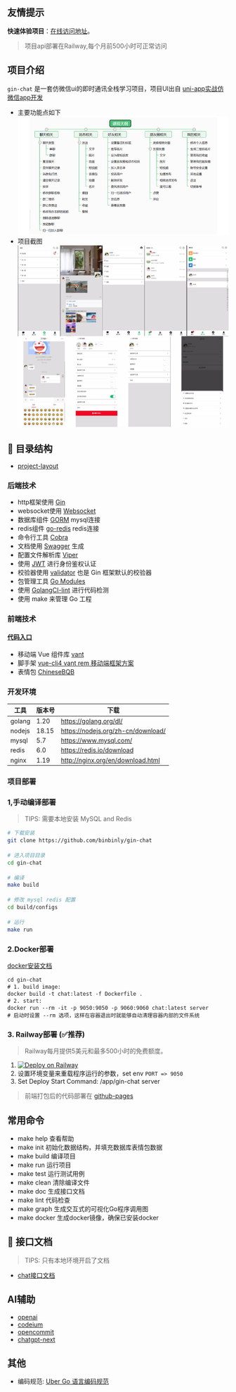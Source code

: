 ## 友情提示

**快速体验项目**：[在线访问地址](https://binbinly.github.io/chat-frontend)。 
> 项目api部署在Railway,每个月前500小时可正常访问

## 项目介绍

`gin-chat` 是一套仿微信ui的即时通讯全栈学习项目，项目UI出自 [uni-app实战仿微信app开发](https://study.163.com/course/introduction/1209487898.htm)

- 主要功能点如下
  ![功能点](/assets/img/app.png)
- 项目截图
  ![image](/assets/img/view.jpg)

## 📗 目录结构
- [project-layout](https://github.com/golang-standards/project-layout)

### 后端技术

- http框架使用 [Gin](https://github.com/gin-gonic/gin)
- websocket使用 [Websocket](https://github.com/gorilla/websocket)
- 数据库组件 [GORM](https://gorm.io) mysql连接
- redis组件 [go-redis](https://github.com/redis/go-redis) redis连接
- 命令行工具 [Cobra](https://github.com/spf13/cobra)
- 文档使用 [Swagger](https://swagger.io/) 生成
- 配置文件解析库 [Viper](https://github.com/spf13/viper)
- 使用 [JWT](https://jwt.io/) 进行身份鉴权认证
- 校验器使用 [validator](https://github.com/go-playground/validator)  也是 Gin 框架默认的校验器
- 包管理工具 [Go Modules](https://github.com/golang/go/wiki/Modules)
- 使用 [GolangCI-lint](https://golangci.com/) 进行代码检测
- 使用 make 来管理 Go 工程

### 前端技术
#### [代码入口](./web)

- 移动端 Vue 组件库 [vant](https://youzan.github.io/vant/#/zh-CN/)
- 脚手架 [vue-cli4 vant rem 移动端框架方案](https://github.com/sunniejs/vue-h5-template)
- 表情包 [ChineseBQB](https://github.com/zhaoolee/ChineseBQB)

### 开发环境

| 工具           | 版本号   | 下载                                         |
| ------------- |-------| ------------------------------------------ |
| golang        | 1.20  | https://golang.org/dl/                     |
| nodejs        | 18.15 | https://nodejs.org/zh-cn/download/         |
| mysql         | 5.7   | https://www.mysql.com/                     |
| redis         | 6.0   | https://redis.io/download                  |
| nginx         | 1.19  | http://nginx.org/en/download.html          |

### 项目部署

### 1,手动编译部署

> TIPS: 需要本地安装 MySQL and Redis 
```bash
# 下载安装
git clone https://github.com/binbinly/gin-chat

# 进入项目目录
cd gin-chat

# 编译
make build

# 修改 mysql redis 配置
cd build/configs

# 运行
make run
```

### 2.Docker部署

[docker安装文档](https://docs.docker.com/engine/install/)
```shell
cd gin-chat
# 1. build image: 
docker build -t chat:latest -f Dockerfile .
# 2. start: 
docker run --rm -it -p 9050:9050 -p 9060:9060 chat:latest server
# 启动时设置 --rm 选项，这样在容器退出时就能够自动清理容器内部的文件系统
```

### 3. Railway部署 (✅推荐)
> Railway每月提供5美元和最多500小时的免费额度。
1. [![Deploy on Railway](https://railway.app/button.svg)](https://railway.app/template/VTEHKI?referralCode=Aha8g3)
2. 设置环境变量来重载程序运行的参数，set env `PORT => 9050`
3. Set Deploy Start Command: /app/gin-chat server
> 前端打包后的代码部署在 [github-pages](https://github.com/binbinly/chat-frontend)

## 常用命令

- make help 查看帮助
- make init 初始化数据结构，并填充数据库表情包数据
- make build 编译项目
- make run 运行项目
- make test 运行测试用例
- make clean 清除编译文件
- make doc 生成接口文档
- make lint 代码检查
- make graph 生成交互式的可视化Go程序调用图
- make docker 生成docker镜像，确保已安装docker

## 📝 接口文档
> TIPS: 只有本地环境开启了文档
- [chat接口文档](http://127.0.0.1:9050/swagger/index.html)

## AI辅助
- [openai](https://platform.openai.com)
- [codeium](https://codeium.com/)
- [opencommit](https://github.com/di-sukharev/opencommit)
- [chatgpt-next](https://chat-gpt-next-web-weld-nine-63.vercel.app)

## 其他

- 编码规范: [Uber Go 语言编码规范](https://github.com/xxjwxc/uber_go_guide_cn)
